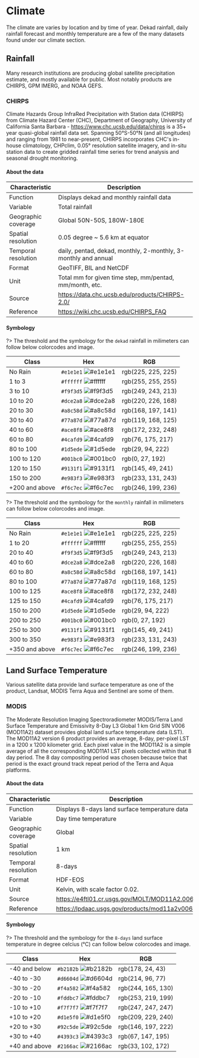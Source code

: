 # Climate

The climate are varies by location and by time of year. Dekad rainfall, daily rainfall forecast and monthly temperature are a few of the many datasets found under our climate section.

## Rainfall

Many research institutions are producing global satellite precipitation estimate, and mostly available for public. Most notably products are CHIRPS, GPM IMERG, and NOAA GEFS. 

### CHIRPS

Climate Hazards Group InfraRed Precipitation with Station data (CHIRPS) from Climate Hazard Center (CHC), Department of Geography, University of California Santa Barbara - https://www.chc.ucsb.edu/data/chirps is a 35+ year quasi-global rainfall data set. Spanning 50°S-50°N (and all longitudes) and ranging from 1981 to near-present, CHIRPS incorporates CHC's in-house climatology, CHPclim, 0.05° resolution satellite imagery, and in-situ station data to create gridded rainfall time series for trend analysis and seasonal drought monitoring. 

#### About the data

| Characteristic  | Description  |
|---|---|
| Function  | Displays dekad and monthly rainfall data  |
| Variable  | Total rainfall  |
| Geographic coverage  | Global 50N-50S, 180W-180E |
| Spatial resolution  | 0.05 degree ~ 5.6 km at equator  |
| Temporal resolution  | daily, pentad, dekad, monthly, 2-monthly, 3-monthly and annual  |
| Format  | GeoTIFF, BIL and NetCDF  |
| Unit  | Total mm for given time step, mm/pentad, mm/month, etc.  |
| Source  | https://data.chc.ucsb.edu/products/CHIRPS-2.0/  |
| Reference  | https://wiki.chc.ucsb.edu/CHIRPS_FAQ  |

#### Symbology

?> The threshold and the symbology for the `dekad` rainfall in milimeters can follow below colorcodes and image.

| Class  | Hex  | RGB  |
|---|---|---|
| No Rain  | `#e1e1e1` ![#e1e1e1](https://via.placeholder.com/15/e1e1e1/000000?text=+) | rgb(225, 225, 225)  |
| 1 to 3  | `#ffffff` ![#ffffff](https://via.placeholder.com/15/ffffff/000000?text=+)  | rgb(255, 255, 255)  |
| 3 to 10  | `#f9f3d5` ![#f9f3d5](https://via.placeholder.com/15/f9f3d5/000000?text=+)  | rgb(249, 243, 213)  |
| 10 to 20  | `#dce2a8` ![#dce2a8](https://via.placeholder.com/15/dce2a8/000000?text=+)  | rgb(220, 226, 168)  |
| 20 to 30  | `#a8c58d` ![#a8c58d](https://via.placeholder.com/15/a8c58d/000000?text=+)  | rgb(168, 197, 141)  |
| 30 to 40  | `#77a87d` ![#77a87d](https://via.placeholder.com/15/77a87d/000000?text=+)  | rgb(119, 168, 125)  |
| 40 to 60  | `#ace8f8` ![#ace8f8](https://via.placeholder.com/15/ace8f8/000000?text=+)  | rgb(172, 232, 248)  |
| 60 to 80  | `#4cafd9` ![#4cafd9](https://via.placeholder.com/15/4cafd9/000000?text=+)  | rgb(76, 175, 217)  |
| 80 to 100  | `#1d5ede` ![#1d5ede](https://via.placeholder.com/15/1d5ede/000000?text=+)  | rgb(29, 94, 222)  |
| 100 to 120  | `#001bc0` ![#001bc0](https://via.placeholder.com/15/001bc0/000000?text=+)  | rgb(0, 27, 192)  |
| 120 to 150  | `#9131f1` ![#9131f1](https://via.placeholder.com/15/9131f1/000000?text=+)  | rgb(145, 49, 241)  |
| 150 to 200  | `#e983f3` ![#e983f3](https://via.placeholder.com/15/e983f3/000000?text=+)  | rgb(233, 131, 243)  |
| +200 and above  | `#f6c7ec` ![#f6c7ec](https://via.placeholder.com/15/f6c7ec/000000?text=+)  | rgb(246, 199, 236)  |

?> The threshold and the symbology for the `monthly` rainfall in milimeters can follow below colorcodes and image.

| Class  | Hex  | RGB  |
|---|---|---|
| No Rain  | `#e1e1e1` ![#e1e1e1](https://via.placeholder.com/15/e1e1e1/000000?text=+) | rgb(225, 225, 225)  |
| 1 to 20  | `#ffffff` ![#ffffff](https://via.placeholder.com/15/ffffff/000000?text=+)  | rgb(255, 255, 255)  |
| 20 to 40  | `#f9f3d5` ![#f9f3d5](https://via.placeholder.com/15/f9f3d5/000000?text=+)  | rgb(249, 243, 213)  |
| 40 to 60  | `#dce2a8` ![#dce2a8](https://via.placeholder.com/15/dce2a8/000000?text=+)  | rgb(220, 226, 168)  |
| 60 to 80  | `#a8c58d` ![#a8c58d](https://via.placeholder.com/15/a8c58d/000000?text=+)  | rgb(168, 197, 141)  |
| 80 to 100  | `#77a87d` ![#77a87d](https://via.placeholder.com/15/77a87d/000000?text=+)  | rgb(119, 168, 125)  |
| 100 to 125  | `#ace8f8` ![#ace8f8](https://via.placeholder.com/15/ace8f8/000000?text=+)  | rgb(172, 232, 248)  |
| 125 to 150  | `#4cafd9` ![#4cafd9](https://via.placeholder.com/15/4cafd9/000000?text=+)  | rgb(76, 175, 217)  |
| 150 to 200  | `#1d5ede` ![#1d5ede](https://via.placeholder.com/15/1d5ede/000000?text=+)  | rgb(29, 94, 222)  |
| 200 to 250  | `#001bc0` ![#001bc0](https://via.placeholder.com/15/001bc0/000000?text=+)  | rgb(0, 27, 192)  |
| 250 to 300  | `#9131f1` ![#9131f1](https://via.placeholder.com/15/9131f1/000000?text=+)  | rgb(145, 49, 241)  |
| 300 to 350  | `#e983f3` ![#e983f3](https://via.placeholder.com/15/e983f3/000000?text=+)  | rgb(233, 131, 243)  |
| +350 and above  | `#f6c7ec` ![#f6c7ec](https://via.placeholder.com/15/f6c7ec/000000?text=+)  | rgb(246, 199, 236)  |

## Land Surface Temperature

Various satellite data provide land surface temperature as one of the product, Landsat, MODIS Terra Aqua and Sentinel are some of them.

### MODIS

The Moderate Resolution Imaging Spectroradiometer MODIS/Terra Land Surface Temperature and Emissivity 8-Day L3 Global 1 km Grid SIN V006 (MOD11A2) dataset provides global land surface temperature data (LST). The MOD11A2 version 6 product provides an average, 8-day, per-pixel LST  in a 1200 x 1200 kilometer grid. Each pixel value in the MOD11A2 is a simple average of all the corresponding MOD11A1 LST pixels collected within that 8 day period. The 8 day compositing period was chosen because twice that period is the exact ground track repeat period of the Terra and Aqua platforms. 

#### About the data

| Characteristic  | Description  |
|---|---|
| Function  | Displays 8-days land surface temperature data  |
| Variable  | Day time temperature  |
| Geographic coverage  | Global |
| Spatial resolution  | 1 km  |
| Temporal resolution  | 8-days  |
| Format  | HDF-EOS  |
| Unit  | Kelvin, with scale factor 0.02.  |
| Source  | https://e4ftl01.cr.usgs.gov/MOLT/MOD11A2.006/  |
| Reference  | https://lpdaac.usgs.gov/products/mod11a2v006/  |

#### Symbology

?> The threshold and the symbology for the `8-days` land surface temperature in degree celcius (°C) can follow below colorcodes and image.

| Class  | Hex  | RGB  |
|---|---|---|
| -40 and below  | `#b2182b` ![#b2182b](https://via.placeholder.com/15/b2182b/000000?text=+) | rgb(178, 24, 43)  |
| -40 to -30  | `#d6604d` ![#d6604d](https://via.placeholder.com/15/d6604d/000000?text=+)  | rgb(214, 96, 77)  |
| -30 to -20  | `#f4a582` ![#f4a582](https://via.placeholder.com/15/f4a582/000000?text=+)  | rgb(244, 165, 130)  |
| -20 to -10  | `#fddbc7` ![#fddbc7](https://via.placeholder.com/15/fddbc7/000000?text=+)  | rgb(253, 219, 199)  |
| -10 to +10  | `#f7f7f7` ![#f7f7f7](https://via.placeholder.com/15/f7f7f7/000000?text=+)  | rgb(247, 247, 247)  |
| +10 to +20  | `#d1e5f0` ![#d1e5f0](https://via.placeholder.com/15/d1e5f0/000000?text=+)  | rgb(209, 229, 240)  |
| +20 to +30  | `#92c5de` ![#92c5de](https://via.placeholder.com/15/92c5de/000000?text=+)  | rgb(146, 197, 222)  |
| +30 to +40  | `#4393c3` ![#4393c3](https://via.placeholder.com/15/4393c3/000000?text=+)  | rgb(67, 147, 195)  |
| +40 and above  | `#2166ac` ![#2166ac](https://via.placeholder.com/15/2166ac/000000?text=+)  | rgb(33, 102, 172)  |
